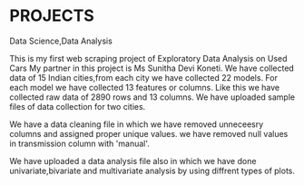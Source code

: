 # PROJECTS
Data Science,Data Analysis

This is my first web scraping project of Exploratory Data Analysis on Used Cars
My partner in this project is Ms Sunitha Devi Koneti.
We have collected data of 15 Indian cities,from each city we have collected 22 models.
For each model we have collected 13 features or columns.
Like this we have collected raw data of 2890 rows and 13 columns. 
We have uploaded sample files of data collection for two cities.

We have a data cleaning file in which we have removed unneceesry columns and assigned proper unique values.
we have removed null values in transmission column with 'manual'.

We have uploaded a data analysis file also in which we have done univariate,bivariate and multivariate analysis by using diffrent types of plots.
